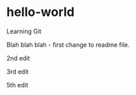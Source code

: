 # hello-world
Learning Git

Blah blah blah - first change to readme file.

2nd edit

3rd edit

5th edit
